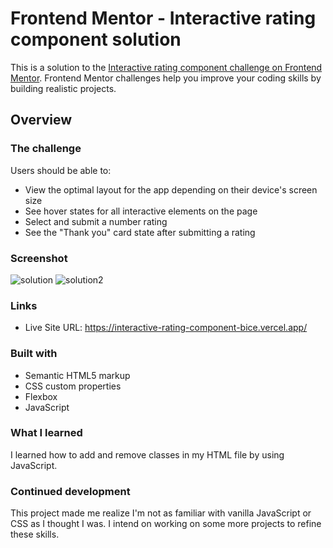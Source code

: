 # Frontend Mentor - Interactive rating component solution

This is a solution to the [Interactive rating component challenge on Frontend Mentor](https://www.frontendmentor.io/challenges/interactive-rating-component-koxpeBUmI). Frontend Mentor challenges help you improve your coding skills by building realistic projects. 

## Overview

### The challenge

Users should be able to:

- View the optimal layout for the app depending on their device's screen size
- See hover states for all interactive elements on the page
- Select and submit a number rating
- See the "Thank you" card state after submitting a rating

### Screenshot

![solution](https://user-images.githubusercontent.com/43575081/177069194-f4711792-d1d3-42b0-8f79-79e79b4a5b32.png)
![solution2](https://user-images.githubusercontent.com/43575081/177069219-b2438008-65c2-42d7-a539-c8e58039fc5b.png)


### Links

- Live Site URL: https://interactive-rating-component-bice.vercel.app/


### Built with

- Semantic HTML5 markup
- CSS custom properties
- Flexbox
- JavaScript

### What I learned

I learned how to add and remove classes in my HTML file by using JavaScript. 

### Continued development

This project made me realize I'm not as familiar with vanilla JavaScript or CSS as I thought I was. I intend on working on some more projects to refine these skills. 

